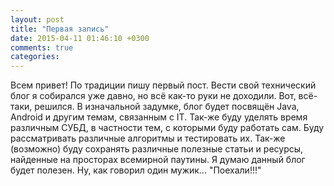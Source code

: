 ```yaml
---
layout: post
title: "Первая запись"
date: 2015-04-11 01:46:10 +0300
comments: true
categories:
---
```

Всем привет! По традиции пишу первый пост.
Вести свой технический блог я собирался уже давно, но всё как-то руки не доходили.
Вот, всё-таки, решился. В изначальной задумке, блог будет посвящён Java, Android и другим темам, связанным с IT. Так-же буду уделять время различным СУБД, в частности тем, с которыми буду работать сам. Буду рассматривать различные алгоритмы и тестировать их. Так-же (возможно) буду сохранять различные полезные статьи и ресурсы, найденные на просторах всемирной паутины. Я думаю данный блог будет полезен. Ну, как говорил один мужик... "Поехали!!!"
